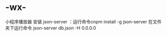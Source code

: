 ﻿# -wx-
小程序播放器
安装 json-server ：运行命令cnpm install -g json-server 
在文件夹下运行命令 json-server db.json -H 0.0.0.0
